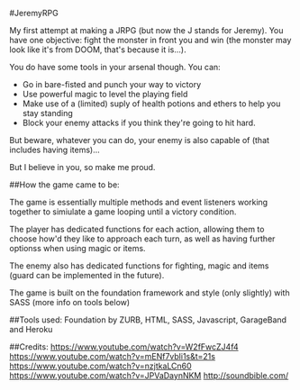 #JeremyRPG

My first attempt at making a JRPG (but now the J stands for Jeremy). You have one objective: fight the monster in front you and win (the monster may look like it's from DOOM, that's because it is...).

You do have some tools in your arsenal though. You can:
* Go in bare-fisted and punch your way to victory
* Use powerful magic to level the playing field
* Make use of a (limited) suply of health potions and ethers
  to help you stay standing
* Block your enemy attacks if you think they're going to hit hard.

But beware, whatever you can do, your enemy is also capable of (that includes having items)...




But I believe in you, so make me proud.




##How the game came to be:

The game is essentially multiple methods and event listeners working together to simiulate a game looping until a victory condition. 

The player has dedicated functions for each action, allowing them to choose how'd they like to approach each turn, as well as having further optionss when using magic or items. 

The enemy also has dedicated functions for fighting, magic and items (guard can be implemented in the future).

The game is built on the foundation framework and style (only slightly) with SASS (more info on tools below)


##Tools used:
Foundation by ZURB, HTML, SASS, Javascript, GarageBand and Heroku

##Credits:
https://www.youtube.com/watch?v=W2fFwcZJ4f4
https://www.youtube.com/watch?v=mENf7vbli1s&t=21s
https://www.youtube.com/watch?v=nzjtkaLCn60
https://www.youtube.com/watch?v=JPVaDaynNKM
http://soundbible.com/